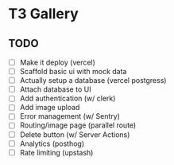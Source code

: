 # T3 Gallery

## TODO

- [ ] Make it deploy (vercel)
- [ ] Scaffold basic ui with mock data
- [ ] Actually setup a database (vercel postgress)
- [ ] Attach database to UI
- [ ] Add authentication (w/ clerk)
- [ ] Add image upload
- [ ] Error management (w/ Sentry)
- [ ] Routing/image page (parallel route)
- [ ] Delete button (w/ Server Actions)
- [ ] Analytics (posthog)
- [ ] Rate limiting (upstash) 
